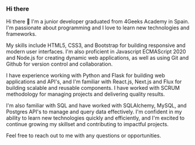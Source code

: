 ### Hi there 

Hi there 👋 I'm a junior developer graduated from 4Geeks Academy in Spain. I'm passionate about programming and I love to learn new technologies and frameworks.

My skills include HTML5, CSS3, and Bootstrap for building responsive and modern user interfaces. I'm also proficient in Javascript ECMAScript 2020 and Node.js for creating dynamic web applications, as well as using Git and Github for version control and collaboration.

I have experience working with Python and Flask for building web applications and API's, and I'm familiar with React.js, Next.js and Flux for building scalable and reusable components. I have worked with SCRUM methodology for managing projects and delivering quality results.

I'm also familiar with SQL and have worked with SQLAlchemy, MySQL, and Postgres API's to manage and query data effectively. I'm confident in my ability to learn new technologies quickly and efficiently, and I'm excited to continue growing my skillset and contributing to impactful projects.

Feel free to reach out to me with any questions or opportunities.

<!--
**andressoibelzon/andressoibelzon** is a ✨ _special_ ✨ repository because its `README.md` (this file) appears on your GitHub profile.

Here are some ideas to get you started:

- 🔭 I’m currently working on ...
- 🌱 I’m currently learning ...
- 👯 I’m looking to collaborate on ...
- 🤔 I’m looking for help with ...
- 💬 Ask me about ...
- 📫 How to reach me: ...
- 😄 Pronouns: ...
- ⚡ Fun fact: ...
-->
